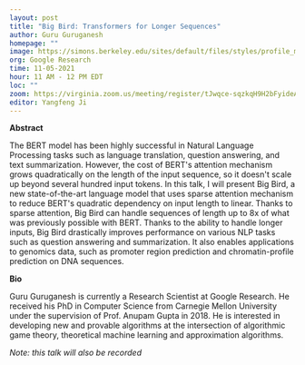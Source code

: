 ```yaml
---
layout: post
title: "Big Bird: Transformers for Longer Sequences"
author: Guru Guruganesh
homepage: ""
image: https://simons.berkeley.edu/sites/default/files/styles/profile_main/public/gurupic.jpg
org: Google Research
time: 11-05-2021
hour: 11 AM - 12 PM EDT
loc: ""
zoom: https://virginia.zoom.us/meeting/register/tJwqce-sqzkqH9H2bFyideA1dSD27mneiQAK
editor: Yangfeng Ji
---
```


**Abstract** 

The BERT model has been highly successful in Natural Language Processing tasks such as language translation, question answering, and text summarization. However, the cost of BERT's attention mechanism grows quadratically on the length of the input sequence, so it doesn't scale up beyond several hundred input tokens. In this talk, I will present Big Bird, a new state-of-the-art language model that uses sparse attention mechanism to reduce BERT's quadratic dependency on input length to linear. Thanks to sparse attention, Big Bird can handle sequences of length up to 8x of what was previously possible with BERT. Thanks to the ability to handle longer inputs, Big Bird drastically improves performance on various NLP tasks such as question answering and summarization. It also enables applications to genomics data, such as promoter region prediction and chromatin-profile prediction on DNA sequences. 

**Bio**

Guru Guruganesh is currently a Research Scientist at Google Research. He received his PhD in Computer Science from Carnegie Mellon University under the supervision of Prof. Anupam Gupta in 2018. He is interested in developing new and provable algorithms at the intersection of algorithmic game theory, theoretical machine learning and approximation algorithms. 


*Note: this talk will also be recorded*
